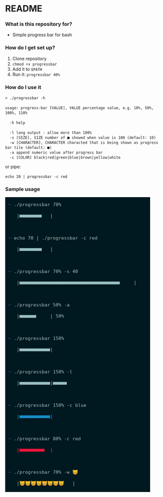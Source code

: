 # README #

### What is this repository for? ###

* Simple progress bar for bash

### How do I get set up? ###
1. Clone repository
2. `chmod +x progressbar`
3. Add it to `$PATH` 
4. Run it: `progressbar 40%`


### How do I use it ###
```
> ./progressbar -h 

usage: progress-bar [VALUE], VALUE percentage value, e.g. 10%, 50%, 100%, 110%

  -h help

  -l long output - allow more than 100%
  -s [SIZE], SIZE number of ■ showed when value is 100 (default: 10)
  -w [CHARACTER], CHARACTER characted that is being shown as progress bar tile (default: ■)
  -a append numeric value after progress bar
  -c [COLOR] black|red|green|blue|brown|yellow|white

```
or pipe:


`echo 20 | progressbar -c red`

### Sample usage ###
![samples images](https://raw.githubusercontent.com/m-sroka/bash-progress-bar/master/samples.png)

